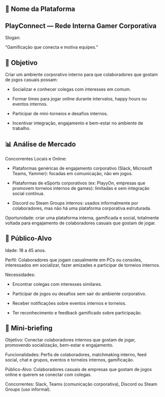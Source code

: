 ## 🏢 Nome da Plataforma

## PlayConnect — Rede Interna Gamer Corporativa

Slogan:

“Gamificação que conecta e motiva equipes.”

## 🎯 Objetivo

Criar um ambiente corporativo interno para que colaboradores que gostam de jogos casuais possam:

- Socializar e conhecer colegas com interesses em comum.

- Formar times para jogar online durante intervalos, happy hours ou eventos internos.

- Participar de mini-torneios e desafios internos.

- Incentivar integração, engajamento e bem-estar no ambiente de trabalho.

## 📊 Análise de Mercado
Concorrentes Locais e Online:

- Plataformas genéricas de engajamento corporativo (Slack, Microsoft Teams, Yammer): focadas em comunicação, não em jogos.

- Plataformas de eSports corporativos (ex: PlayyOn, empresas que promovem torneios internos de games): limitadas e sem integração social contínua.

- Discord ou Steam Groups internos: usados informalmente por colaboradores, mas não há uma plataforma corporativa estruturada.

Oportunidade: criar uma plataforma interna, gamificada e social, totalmente voltada para engajamento de colaboradores casuais que gostam de jogar.

## 🎯 Público-Alvo

Idade: 18 a 45 anos.

Perfil: Colaboradores que jogam casualmente em PCs ou consoles, interessados em socializar, fazer amizades e participar de torneios internos.

Necessidades:

- Encontrar colegas com interesses similares.

- Participar de jogos ou desafios sem sair do ambiente corporativo.

- Receber notificações sobre eventos internos e torneios.

 - Ter reconhecimento e feedback gamificado sobre participação.

## 📝 Mini-briefing

Objetivo: Conectar colaboradores internos que gostam de jogar, promovendo socialização, bem-estar e engajamento.

Funcionalidades: Perfis de colaboradores, matchmaking interno, feed social, chat e grupos, eventos e torneios internos, gamificação.

Público-Alvo: Colaboradores casuais de empresas que gostam de jogos online e querem se conectar com colegas.

Concorrentes: Slack, Teams (comunicação corporativa), Discord ou Steam Groups (uso informal).
